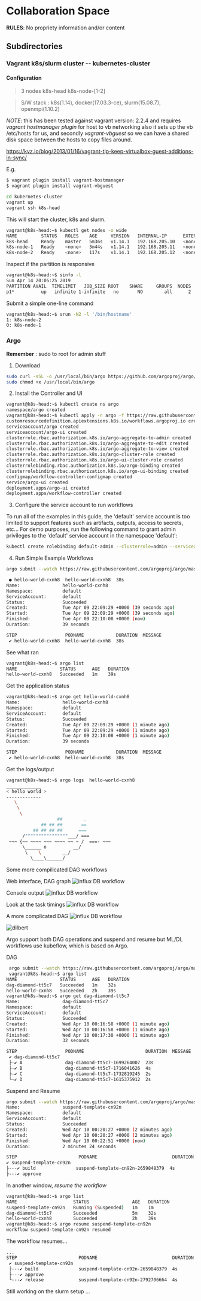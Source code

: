 # Collaboration Space

__RULES__: No propriety information and/or content

## Subdirectories

### Vagrant k8s/slurm cluster -- kubernetes-cluster

#### Configuration

> 3 nodes
 k8s-head
 k8s-node-[1-2]

 > S/W stack : k8s(1.14), docker(17.03.3-ce), slurm(15.08.7), openmpi(1.10.2)


_NOTE_: this has been tested against vagrant version: 2.2.4 and requires _vagrant hostmanager plugin_ for host to vb networking also it sets up the vb /etc/hosts for us, and secondly _vagrant-vbguest_ so we can have a shared disk space between the hosts to copy files around.

https://kvz.io/blog/2013/01/16/vagrant-tip-keep-virtualbox-guest-additions-in-sync/


E.g.

```bash
$ vagrant plugin install vagrant-hostmanager
$ vagrant plugin install vagrant-vbguest
```

```bash
cd kubernetes-cluster
vagrant up
vagrant ssh k8s-head
```

This will start the cluster, k8s and slurm.

```bash
vagrant@k8s-head:~$ kubectl get nodes -o wide
NAME         STATUS   ROLES    AGE     VERSION   INTERNAL-IP      EXTERNAL-IP   OS-IMAGE             KERNEL-VERSION      CONTAINER-RUNTIME
k8s-head     Ready    master   5m36s   v1.14.1   192.168.205.10   <none>        Ubuntu 16.04.6 LTS   4.4.0-143-generic   docker://17.3.3
k8s-node-1   Ready    <none>   3m44s   v1.14.1   192.168.205.11   <none>        Ubuntu 16.04.6 LTS   4.4.0-143-generic   docker://17.3.3
k8s-node-2   Ready    <none>   117s    v1.14.1   192.168.205.12   <none>        Ubuntu 16.04.6 LTS   4.4.0-143-generic   docker://17.3.3
```

Inspect if the partition is responsive

```bash
vagrant@k8s-head:~$ sinfo -l 
Sun Apr 14 20:05:25 2019
PARTITION AVAIL  TIMELIMIT   JOB_SIZE ROOT    SHARE     GROUPS  NODES       STATE NODELIST
p1*          up   infinite 1-infinite   no       NO        all      2        idle k8s-node-[1-2]
```

Submit a simple one-line command

```bash
vagrant@k8s-head:~$ srun -N2 -l '/bin/hostname'
1: k8s-node-2
0: k8s-node-1
```

### Argo

__Remember__ : sudo to root for admin stuff

1. Download
```bash
sudo curl -sSL -o /usr/local/bin/argo https://github.com/argoproj/argo/releases/download/v2.2.1/argo-linux-amd64
sudo chmod +x /usr/local/bin/argo
```

2. Install the Controller and UI
```bash
vagrant@k8s-head:~$ kubectl create ns argo
namespace/argo created
vagrant@k8s-head:~$ kubectl apply -n argo -f https://raw.githubusercontent.com/argoproj/argo/v2.2.1/manifests/install.yaml
customresourcedefinition.apiextensions.k8s.io/workflows.argoproj.io created
serviceaccount/argo created
serviceaccount/argo-ui created
clusterrole.rbac.authorization.k8s.io/argo-aggregate-to-admin created
clusterrole.rbac.authorization.k8s.io/argo-aggregate-to-edit created
clusterrole.rbac.authorization.k8s.io/argo-aggregate-to-view created
clusterrole.rbac.authorization.k8s.io/argo-cluster-role created
clusterrole.rbac.authorization.k8s.io/argo-ui-cluster-role created
clusterrolebinding.rbac.authorization.k8s.io/argo-binding created
clusterrolebinding.rbac.authorization.k8s.io/argo-ui-binding created
configmap/workflow-controller-configmap created
service/argo-ui created
deployment.apps/argo-ui created
deployment.apps/workflow-controller created
```

3. Configure the service account to run workflows

To run all of the examples in this guide, the 'default' service account is too limited to support features such as artifacts, outputs, access to secrets, etc... For demo purposes, run the following command to grant admin privileges to the 'default' service account in the namespace 'default':

```bash
kubectl create rolebinding default-admin --clusterrole=admin --serviceaccount=default:default
```
4. Run Simple Example Workflows

```bash
argo submit --watch https://raw.githubusercontent.com/argoproj/argo/master/examples/hello-world.yaml

 ● hello-world-cxnh8  hello-world-cxnh8  38s
Name:                hello-world-cxnh8
Namespace:           default
ServiceAccount:      default
Status:              Succeeded
Created:             Tue Apr 09 22:09:29 +0000 (39 seconds ago)
Started:             Tue Apr 09 22:09:29 +0000 (39 seconds ago)
Finished:            Tue Apr 09 22:10:08 +0000 (now)
Duration:            39 seconds

STEP                  PODNAME            DURATION  MESSAGE
 ✔ hello-world-cxnh8  hello-world-cxnh8  38s
 ```

 See what ran
 ```bash
 vagrant@k8s-head:~$ argo list
NAME                STATUS      AGE   DURATION
hello-world-cxnh8   Succeeded   1m    39s
```

Get the application status
```bash
vagrant@k8s-head:~$ argo get hello-world-cxnh8
Name:                hello-world-cxnh8
Namespace:           default
ServiceAccount:      default
Status:              Succeeded
Created:             Tue Apr 09 22:09:29 +0000 (1 minute ago)
Started:             Tue Apr 09 22:09:29 +0000 (1 minute ago)
Finished:            Tue Apr 09 22:10:08 +0000 (1 minute ago)
Duration:            39 seconds

STEP                  PODNAME            DURATION  MESSAGE
 ✔ hello-world-cxnh8  hello-world-cxnh8  38s
 ```

 Get the logs/output

 ```bash
 vagrant@k8s-head:~$ argo logs  hello-world-cxnh8
 _____________
< hello world >
 -------------
    \
     \
      \
                    ##        .
              ## ## ##       ==
           ## ## ## ##      ===
       /""""""""""""""""___/ ===
  ~~~ {~~ ~~~~ ~~~ ~~~~ ~~ ~ /  ===- ~~~
       \______ o          __/
        \    \        __/
          \____\______/
```

Some more compilicated DAG workflows

Web interface, DAG graph
![influx DB workflow](Screen_Shot_1.png)

Console output
![influx DB workflow](Screen_Shot_2.png)

Look at the task timings
![influx DB workflow](Screen_Shot_4.png)

A more complicated DAG
![influx DB workflow](Screen_Shot_3.png)


![dilbert](https://cdn-images-1.medium.com/max/1600/1*s73uVVGvm5RGkekQJYLwyg.png)

Argo support both DAG operations and suspend and resume but ML/DL workflows use kubeflow, which is based on Argo.

DAG
```bash
 argo submit --watch https://raw.githubusercontent.com/argoproj/argo/master/examples/dag-diamond.yaml
 vagrant@k8s-head:~$ argo list
NAME                STATUS      AGE   DURATION
dag-diamond-tt5c7   Succeeded   1m    32s
hello-world-cxnh8   Succeeded   2h    39s
vagrant@k8s-head:~$ argo get dag-diamond-tt5c7
Name:                dag-diamond-tt5c7
Namespace:           default
ServiceAccount:      default
Status:              Succeeded
Created:             Wed Apr 10 00:16:58 +0000 (1 minute ago)
Started:             Wed Apr 10 00:16:58 +0000 (1 minute ago)
Finished:            Wed Apr 10 00:17:30 +0000 (1 minute ago)
Duration:            32 seconds

STEP                  PODNAME                       DURATION  MESSAGE
 ✔ dag-diamond-tt5c7
 ├-✔ A                dag-diamond-tt5c7-1699264007  23s
 ├-✔ B                dag-diamond-tt5c7-1716041626  4s
 ├-✔ C                dag-diamond-tt5c7-1732819245  2s
 └-✔ D                dag-diamond-tt5c7-1615375912  2s
 ```

 Suspend and Resume

 ```bash
 argo submit --watch https://raw.githubusercontent.com/argoproj/argo/master/examples/suspend-template.yaml
 Name:                suspend-template-cn92n
Namespace:           default
ServiceAccount:      default
Status:              Succeeded
Created:             Wed Apr 10 00:20:27 +0000 (2 minutes ago)
Started:             Wed Apr 10 00:20:27 +0000 (2 minutes ago)
Finished:            Wed Apr 10 00:22:51 +0000 (now)
Duration:            2 minutes 24 seconds

STEP                       PODNAME                            DURATION  MESSAGE
 ✔ suspend-template-cn92n
 ├---✔ build               suspend-template-cn92n-2659848379  4s
 ├---✔ approve
 ```

 In another window, _resume the workflow_

 ```bash
 vagrant@k8s-head:~$ argo list
NAME                     STATUS                AGE   DURATION
suspend-template-cn92n   Running (Suspended)   1m    1m
dag-diamond-tt5c7        Succeeded             5m    32s
hello-world-cxnh8        Succeeded             2h    39s
vagrant@k8s-head:~$ argo resume suspend-template-cn92n
workflow suspend-template-cn92n resumed
```

The workflow resumes...
```bash
...
STEP                       PODNAME                            DURATION  MESSAGE
 ✔ suspend-template-cn92n
 ├---✔ build               suspend-template-cn92n-2659848379  4s
 ├---✔ approve
 └---✔ release             suspend-template-cn92n-2792706664  4s
 ```



Still working on the slurm setup ...